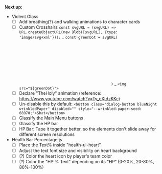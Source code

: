 **Next up:**
- Violent Glass
    - [ ] Add breathing(?) and walking animations to character cards
    - [ ] Custom Crosshairs `const svgURL = (svgURL) => URL.createObjectURL(new Blob([svgURL], {type: 'image/svg+xml'}));` _ `const greenDot = svgURL(`<svg xmlns="https://www."></svg>`)` _ `<img src="${greenDot}">`
    - [ ] Declare "TheHoly" animation (reference: <https://www.youtube.com/watch?v=Ty_cXtdzKKc>)
    - [ ] Un-disable this by default: `<button class="dialog-button blueNight wrinkledPaper" disabled="" style="--wrinkled-paper-seed: 68970;">Shat</button>`
    - [ ] Glassify the Main Menu buttons
    - [ ] Glassify the HP bar
    - [ ] HP Bar: Tape it together better, so the elements don't slide away for different screen resolutions
- Health Bar Percentage.js
    - [ ] Place the Text% inside "health-ui-heart"
    - [ ] Adjust the text font size and visibility on heart background
    - [ ] (?) Color the heart icon by player's team color
    - [ ] (?) Color the "HP % Text" depending on its "HP" (0-20%, 20-80%, 80%-100%)
